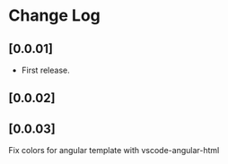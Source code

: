 # Change Log

## [0.0.01]

- First release.

## [0.0.02]

## [0.0.03]

Fix colors for angular template with vscode-angular-html
